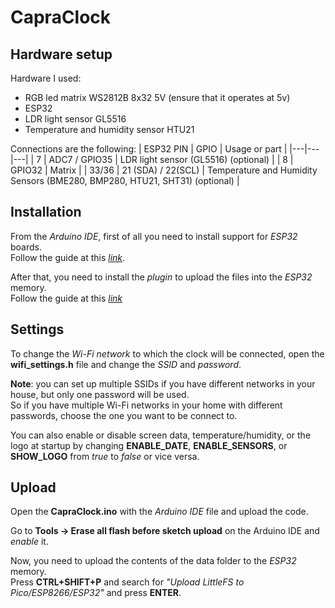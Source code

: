 # CapraClock

## Hardware setup
Hardware I used:
- RGB led matrix WS2812B 8x32 5V (ensure that it operates at 5v)
- ESP32
- LDR light sensor GL5516
- Temperature and humidity sensor HTU21

Connections are the following:
| ESP32 PIN | GPIO | Usage or part |
|---|---|---|
| 7 | ADC7 / GPIO35 | LDR light sensor (GL5516) (optional) |
| 8 | GPIO32 | Matrix |
| 33/36 | 21 (SDA) / 22(SCL) | Temperature and Humidity Sensors (BME280, BMP280, HTU21, SHT31) (optional) |

## Installation
From the *Arduino IDE*, first of all you need to install support for *ESP32* boards.  
Follow the guide at this [*link*](https://docs.espressif.com/projects/arduino-esp32/en/latest/installing.html#windows-manual-installation).  

After that, you need to install the *plugin* to upload the files into the *ESP32* memory.  
Follow the guide at this [*link*](https://randomnerdtutorials.com/arduino-ide-2-install-esp32-littlefs/)  

## Settings
To change the *Wi-Fi network* to which the clock will be connected, open the **wifi_settings.h** file and change the *SSID* and *password*. 

**Note**: you can set up multiple SSIDs if you have different networks in your house, but only one password will be used.  
So if you have multiple Wi-Fi networks in your home with different passwords, choose the one you want to be connect to.

You can also enable or disable screen data, temperature/humidity, or the logo at startup by changing **ENABLE_DATE**, **ENABLE_SENSORS**, or **SHOW_LOGO** from *true* to *false* or vice versa.

## Upload
Open the **CapraClock.ino** with the *Arduino IDE* file and upload the code.  

Go to **Tools -> Erase all flash before sketch upload** on the Arduino IDE and *enable* it.  

Now, you need to upload the contents of the data folder to the *ESP32* memory.  
Press **CTRL+SHIFT+P** and search for *"Upload LittleFS to Pico/ESP8266/ESP32"* and press **ENTER**.

